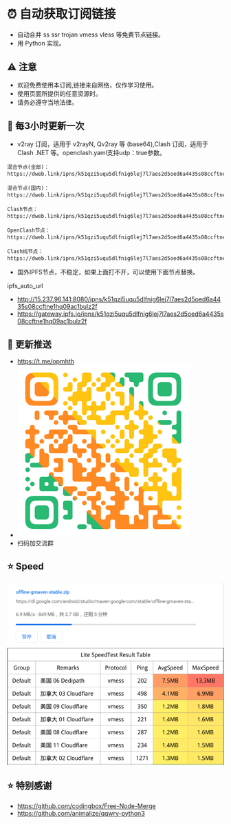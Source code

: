 # ⏰ 自动获取订阅链接

- 自动合并 ss ssr trojan vmess vless 等免费节点链接。
- 用 Python 实现。

## ⚠️ 注意

- 欢迎免费使用本订阅,链接来自网络，仅作学习使用。
- 使用页面所提供的任意资源时。
- 请务必遵守当地法律。

## 🚀 每3小时更新一次

- v2ray 订阅，适用于 v2rayN, Qv2ray 等 (base64),Clash 订阅，适用于 Clash .NET 等。openclash.yaml支持udp：true参数。

```
混合节点(全部)：https://dweb.link/ipns/k51qzi5uqu5dlfnig6lej7l7aes2d5oed6a4435s08ccftne1hq09ac1bulz2f/node.txt

混合节点(国内)：https://dweb.link/ipns/k51qzi5uqu5dlfnig6lej7l7aes2d5oed6a4435s08ccftne1hq09ac1bulz2f/nodecn.txt

Clash节点：https://dweb.link/ipns/k51qzi5uqu5dlfnig6lej7l7aes2d5oed6a4435s08ccftne1hq09ac1bulz2f/clash.yaml

OpenClash节点：https://dweb.link/ipns/k51qzi5uqu5dlfnig6lej7l7aes2d5oed6a4435s08ccftne1hq09ac1bulz2f/openclash.yaml

Clash纯节点：https://dweb.link/ipns/k51qzi5uqu5dlfnig6lej7l7aes2d5oed6a4435s08ccftne1hq09ac1bulz2f/clashnode.yaml
```

- 国外IPFS节点，不稳定，如果上面打不开，可以使用下面节点替换。

ipfs_auto_url
- http://15.237.96.141:8080/ipns/k51qzi5uqu5dlfnig6lej7l7aes2d5oed6a4435s08ccftne1hq09ac1bulz2f
- https://gateway.ipfs.io/ipns/k51qzi5uqu5dlfnig6lej7l7aes2d5oed6a4435s08ccftne1hq09ac1bulz2f

## 📧 更新推送

- https://t.me/opmhth
- ![telegram](./res/telegram-0.PNG)
- 扫码加交流群

## ⭐ Speed

![images](./res/d181a7d1ab093.PNG)
![images](./res/9bdda546eeb40.PNG)

## ⭐ 特别感谢

- https://github.com/codingbox/Free-Node-Merge
- https://github.com/animalize/qqwry-python3